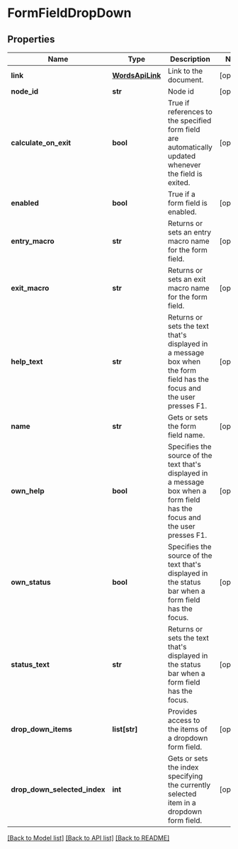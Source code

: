 # FormFieldDropDown

## Properties
Name | Type | Description | Notes
------------ | ------------- | ------------- | -------------
**link** | [**WordsApiLink**](WordsApiLink.md) | Link to the document. | [optional] 
**node_id** | **str** | Node id | [optional] 
**calculate_on_exit** | **bool** | True if references to the specified form field are automatically updated whenever the field is exited. | [optional] 
**enabled** | **bool** | True if a form field is enabled. | [optional] 
**entry_macro** | **str** | Returns or sets an entry macro name for the form field. | [optional] 
**exit_macro** | **str** | Returns or sets an exit macro name for the form field. | [optional] 
**help_text** | **str** | Returns or sets the text that&#39;s displayed in a message box when the form field has the focus and the user presses F1. | [optional] 
**name** | **str** | Gets or sets the form field name. | [optional] 
**own_help** | **bool** | Specifies the source of the text that&#39;s displayed in a message box when a form field has the focus and the user presses F1. | [optional] 
**own_status** | **bool** | Specifies the source of the text that&#39;s displayed in the status bar when a form field has the focus. | [optional] 
**status_text** | **str** | Returns or sets the text that&#39;s displayed in the status bar when a form field has the focus. | [optional] 
**drop_down_items** | **list[str]** | Provides access to the items of a dropdown form field. | [optional] 
**drop_down_selected_index** | **int** | Gets or sets the index specifying the currently selected item in a dropdown form field. | [optional] 

[[Back to Model list]](../README.md#documentation-for-models) [[Back to API list]](../README.md#documentation-for-api-endpoints) [[Back to README]](../README.md)


